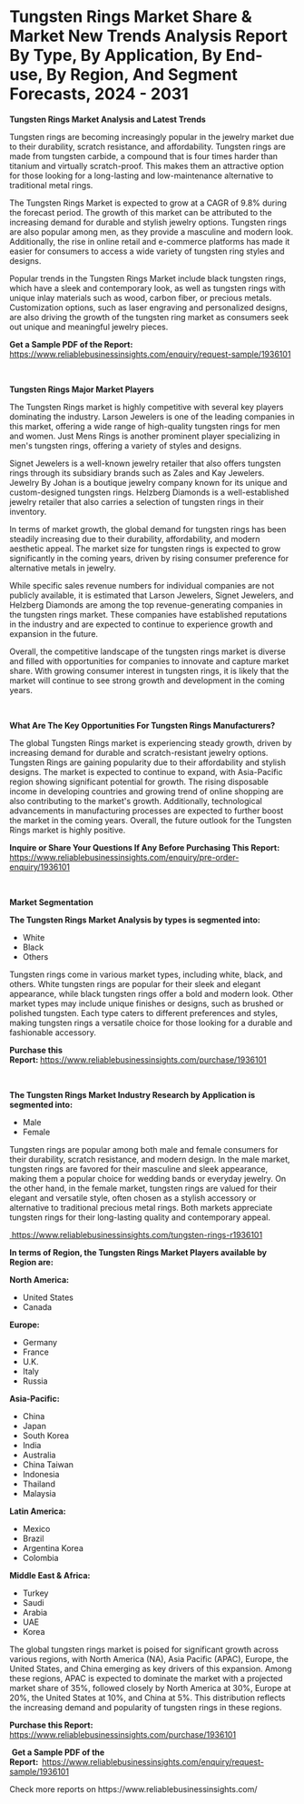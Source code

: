 <p><h1>Tungsten Rings Market Share & Market New Trends Analysis Report By Type, By Application, By End-use, By Region, And Segment Forecasts, 2024 - 2031</h1></p><p><strong>Tungsten Rings Market Analysis and Latest Trends</strong></p>
<p><p>Tungsten rings are becoming increasingly popular in the jewelry market due to their durability, scratch resistance, and affordability. Tungsten rings are made from tungsten carbide, a compound that is four times harder than titanium and virtually scratch-proof. This makes them an attractive option for those looking for a long-lasting and low-maintenance alternative to traditional metal rings.</p><p>The Tungsten Rings Market is expected to grow at a CAGR of 9.8% during the forecast period. The growth of this market can be attributed to the increasing demand for durable and stylish jewelry options. Tungsten rings are also popular among men, as they provide a masculine and modern look. Additionally, the rise in online retail and e-commerce platforms has made it easier for consumers to access a wide variety of tungsten ring styles and designs.</p><p>Popular trends in the Tungsten Rings Market include black tungsten rings, which have a sleek and contemporary look, as well as tungsten rings with unique inlay materials such as wood, carbon fiber, or precious metals. Customization options, such as laser engraving and personalized designs, are also driving the growth of the tungsten ring market as consumers seek out unique and meaningful jewelry pieces.</p></p>
<p><strong>Get a Sample PDF of the Report:&nbsp;</strong> <a href="https://www.reliablebusinessinsights.com/enquiry/request-sample/1936101">https://www.reliablebusinessinsights.com/enquiry/request-sample/1936101</a></p>
<p>&nbsp;</p>
<p><strong>Tungsten Rings Major Market Players</strong></p>
<p><p>The Tungsten Rings market is highly competitive with several key players dominating the industry. Larson Jewelers is one of the leading companies in this market, offering a wide range of high-quality tungsten rings for men and women. Just Mens Rings is another prominent player specializing in men's tungsten rings, offering a variety of styles and designs.</p><p>Signet Jewelers is a well-known jewelry retailer that also offers tungsten rings through its subsidiary brands such as Zales and Kay Jewelers. Jewelry By Johan is a boutique jewelry company known for its unique and custom-designed tungsten rings. Helzberg Diamonds is a well-established jewelry retailer that also carries a selection of tungsten rings in their inventory.</p><p>In terms of market growth, the global demand for tungsten rings has been steadily increasing due to their durability, affordability, and modern aesthetic appeal. The market size for tungsten rings is expected to grow significantly in the coming years, driven by rising consumer preference for alternative metals in jewelry.</p><p>While specific sales revenue numbers for individual companies are not publicly available, it is estimated that Larson Jewelers, Signet Jewelers, and Helzberg Diamonds are among the top revenue-generating companies in the tungsten rings market. These companies have established reputations in the industry and are expected to continue to experience growth and expansion in the future.</p><p>Overall, the competitive landscape of the tungsten rings market is diverse and filled with opportunities for companies to innovate and capture market share. With growing consumer interest in tungsten rings, it is likely that the market will continue to see strong growth and development in the coming years.</p></p>
<p>&nbsp;</p>
<p><strong>What Are The Key Opportunities For Tungsten Rings Manufacturers?</strong></p>
<p><p>The global Tungsten Rings market is experiencing steady growth, driven by increasing demand for durable and scratch-resistant jewelry options. Tungsten Rings are gaining popularity due to their affordability and stylish designs. The market is expected to continue to expand, with Asia-Pacific region showing significant potential for growth. The rising disposable income in developing countries and growing trend of online shopping are also contributing to the market's growth. Additionally, technological advancements in manufacturing processes are expected to further boost the market in the coming years. Overall, the future outlook for the Tungsten Rings market is highly positive.</p></p>
<p><strong>Inquire or Share Your Questions If Any Before Purchasing This Report:</strong> <a href="https://www.reliablebusinessinsights.com/enquiry/pre-order-enquiry/1936101">https://www.reliablebusinessinsights.com/enquiry/pre-order-enquiry/1936101</a></p>
<p>&nbsp;</p>
<p><strong>Market Segmentation</strong></p>
<p><strong>The Tungsten Rings Market Analysis by types is segmented into:</strong></p>
<p><ul><li>White</li><li>Black</li><li>Others</li></ul></p>
<p><p>Tungsten rings come in various market types, including white, black, and others. White tungsten rings are popular for their sleek and elegant appearance, while black tungsten rings offer a bold and modern look. Other market types may include unique finishes or designs, such as brushed or polished tungsten. Each type caters to different preferences and styles, making tungsten rings a versatile choice for those looking for a durable and fashionable accessory.</p></p>
<p><strong>Purchase this Report:&nbsp;</strong><a href="https://www.reliablebusinessinsights.com/purchase/1936101">https://www.reliablebusinessinsights.com/purchase/1936101</a></p>
<p>&nbsp;</p>
<p><strong>The Tungsten Rings Market Industry Research by Application is segmented into:</strong></p>
<p><ul><li>Male</li><li>Female</li></ul></p>
<p><p>Tungsten rings are popular among both male and female consumers for their durability, scratch resistance, and modern design. In the male market, tungsten rings are favored for their masculine and sleek appearance, making them a popular choice for wedding bands or everyday jewelry. On the other hand, in the female market, tungsten rings are valued for their elegant and versatile style, often chosen as a stylish accessory or alternative to traditional precious metal rings. Both markets appreciate tungsten rings for their long-lasting quality and contemporary appeal.</p></p>
<p><a href="https://www.reliablebusinessinsights.com/tungsten-rings-r1936101">&nbsp;https://www.reliablebusinessinsights.com/tungsten-rings-r1936101</a></p>
<p><strong>In terms of Region, the Tungsten Rings Market Players available by Region are:</strong></p>
<p>
    <p> <strong> North America: </strong>
        <ul>
            <li>United States</li>
            <li>Canada</li>
        </ul>
        </p> 
    <p> <strong> Europe: </strong>
        <ul>
            <li>Germany</li>
            <li>France</li>
            <li>U.K.</li>
            <li>Italy</li>
            <li>Russia</li>
        </ul>
        </p> 
    <p> <strong> Asia-Pacific: </strong>
        <ul>
            <li>China</li>
            <li>Japan</li>
            <li>South Korea</li>
            <li>India</li>
            <li>Australia</li>
            <li>China Taiwan</li>
            <li>Indonesia</li>
            <li>Thailand</li>
            <li>Malaysia</li>
        </ul>
        </p> 
    <p> <strong> Latin America: </strong>
        <ul>
            <li>Mexico</li>
            <li>Brazil</li>
            <li>Argentina Korea</li>
            <li>Colombia</li>
        </ul>
        </p> 
    <p> <strong> Middle East & Africa: </strong>
        <ul>
            <li>Turkey</li>
            <li>Saudi</li>
            <li>Arabia</li>
            <li>UAE</li>
            <li>Korea</li>
        </ul>
    </p>
    </p>
<p><p>The global tungsten rings market is poised for significant growth across various regions, with North America (NA), Asia Pacific (APAC), Europe, the United States, and China emerging as key drivers of this expansion. Among these regions, APAC is expected to dominate the market with a projected market share of 35%, followed closely by North America at 30%, Europe at 20%, the United States at 10%, and China at 5%. This distribution reflects the increasing demand and popularity of tungsten rings in these regions.</p></p>
<p><strong>Purchase this Report: </strong><a href="https://www.reliablebusinessinsights.com/purchase/1936101">https://www.reliablebusinessinsights.com/purchase/1936101</a></p>
<p>&nbsp;<strong>Get a Sample PDF of the Report:&nbsp;&nbsp;</strong><a href="https://www.reliablebusinessinsights.com/enquiry/request-sample/1936101">https://www.reliablebusinessinsights.com/enquiry/request-sample/1936101</a></p>
<p><strong></strong></p>
<p>Check more reports on https://www.reliablebusinessinsights.com/</p>